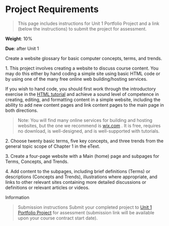 # Project Requirements

>This page includes instructions for Unit 1 Portfolio Project and a link (below the instructions) to submit the project for assessment.

**Weight**: 10%

**Due**: after Unit 1

Create a website glossary for basic computer concepts, terms, and trends.

1\. This project involves creating a website to discuss course content. You may do this either by hand coding a simple site using basic HTML code or by using one of the many free online web building/hosting services.

If you wish to hand code, you should first work through the introductory exercise in the [HTML tutorial](https://learning.athabascau.ca/content/enforced/12488-co_COMP210_R9/Content/03_StudyGuide/03_Documents/HTML_PRIMER.doc?isCourseFile=true&ou=12488)  and achieve a sound level of competence in creating, editing, and formatting content in a simple website, including the ability to add new content pages and link content pages to the main page in both directions.

> Note: You will find many online services for building and hosting websites, but the one we recommend is [wix.com](https://www.wix.com/) . It is free, requires no download, is well-designed, and is well-supported with tutorials.

2\. Choose twenty basic terms, five key concepts, and three trends from the general topic scope of Chapter 1 in the eText.

3\. Create a four-page website with a Main (home) page and subpages for Terms, Concepts, and Trends.

4\. Add content to the subpages, including brief definitions (Terms) or descriptions (Concepts and Trends), illustrations where appropriate, and links to other relevant sites containing more detailed discussions or definitions or relevant articles or videos.

Information
> Submission instructions
> Submit your completed project to [Unit 1 Portfolio Project](https://learning.athabascau.ca/d2l/common/dialogs/quickLink/quickLink.d2l?ou=12488&type=dropbox&rcode=62aace2087124ca9a77a3de3-14) for assessment (submission link will be available upon your course contract start date).
